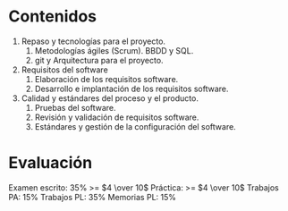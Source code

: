 # Contenidos
1. Repaso y tecnologías para el proyecto.
	1. Metodologías ágiles (Scrum). BBDD y SQL.
	2. git y Arquitectura para el proyecto.
2. Requisitos del software
	1. Elaboración de los requisitos software.
	2. Desarrollo e implantación de los requisitos software.
3. Calidad y estándares del proceso y el producto.
	1. Pruebas del software.
	2. Revisión y validación de requisitos software.
	3. Estándares y gestión de la configuración del software.

# Evaluación
Examen escrito: 35% >= $4 \over 10$
Práctica: >= $4 \over 10$
	Trabajos PA: 15%
	Trabajos PL: 35%
	Memorias PL: 15%
